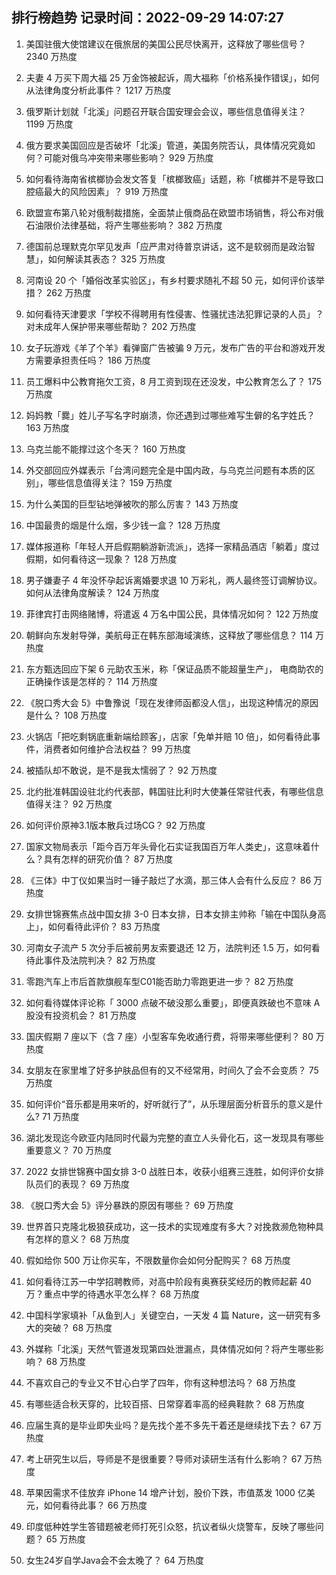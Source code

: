 
## 排行榜趋势 记录时间：2022-09-29 14:07:27
  
  1. 美国驻俄大使馆建议在俄旅居的美国公民尽快离开，这释放了哪些信号？ 2340 万热度
    
  2. 夫妻 4 万买下周大福 25 万金饰被起诉，周大福称「价格系操作错误」，如何从法律角度分析此事件？ 1217 万热度
    
  3. 俄罗斯计划就「北溪」问题召开联合国安理会会议，哪些信息值得关注？ 1199 万热度
    
  4. 俄方要求美国回应是否破坏「北溪」管道，美国务院否认，具体情况究竟如何？可能对俄乌冲突带来哪些影响？ 929 万热度
    
  5. 如何看待海南省槟榔协会发文答复「槟榔致癌」话题，称「槟榔并不是导致口腔癌最大的风险因素」？ 919 万热度
    
  6. 欧盟宣布第八轮对俄制裁措施，全面禁止俄商品在欧盟市场销售，将公布对俄石油限价法律基础，将产生哪些影响？ 382 万热度
    
  7. 德国前总理默克尔罕见发声「应严肃对待普京讲话，这不是软弱而是政治智慧」，如何解读其表态？ 325 万热度
    
  8. 河南设 20 个「婚俗改革实验区」，有乡村要求随礼不超 50 元，如何评价该举措？ 262 万热度
    
  9. 如何看待天津要求「学校不得聘用有性侵害、性骚扰违法犯罪记录的人员」？对未成年人保护带来哪些帮助？ 202 万热度
    
  10. 女子玩游戏《羊了个羊》看弹窗广告被骗 9 万元，发布广告的平台和游戏开发方需要承担责任吗？ 186 万热度
    
  11. 员工爆料中公教育拖欠工资，8 月工资到现在还没发，中公教育怎么了？ 175 万热度
    
  12. 妈妈教「爨」姓儿子写名字时崩溃，你还遇到过哪些难写生僻的名字姓氏？ 163 万热度
    
  13. 乌克兰能不能撑过这个冬天？ 160 万热度
    
  14. 外交部回应外媒表示「台湾问题完全是中国内政，与乌克兰问题有本质的区别」，哪些信息值得关注？ 159 万热度
    
  15. 为什么美国的巨型钻地弹被吹的那么厉害？ 143 万热度
    
  16. 中国最贵的烟是什么烟，多少钱一盒？ 128 万热度
    
  17. 媒体报道称「年轻人开启假期躺游新流派」，选择一家精品酒店「躺着」度过假期，如何看待这一现象？ 128 万热度
    
  18. 男子嫌妻子 4 年没怀孕起诉离婚要求退 10 万彩礼，两人最终签订调解协议。如何从法律角度解读？ 124 万热度
    
  19. 菲律宾打击网络赌博，将遣返 4 万名中国公民，具体情况如何？ 122 万热度
    
  20. 朝鲜向东发射导弹，美航母正在韩东部海域演练，这释放了哪些信息？ 114 万热度
    
  21. 东方甄选回应下架 6 元助农玉米，称「保证品质不能超量生产」， 电商助农的正确操作该是怎样的？ 114 万热度
    
  22. 《脱口秀大会 5》中鲁豫说「现在发律师函都没人信」，出现这种情况的原因是什么？ 108 万热度
    
  23. 火锅店「把吃剩锅底重新端给顾客」，店家「免单并赔 10 倍」，如何看待此事件，消费者如何维护合法权益？ 99 万热度
    
  24. 被插队却不敢说，是不是我太懦弱了？ 92 万热度
    
  25. 北约批准韩国设驻北约代表部，韩国驻比利时大使兼任常驻代表，有哪些信息值得关注？ 92 万热度
    
  26. 如何评价原神3.1版本散兵过场CG？ 92 万热度
    
  27. 国家文物局表示「距今百万年头骨化石实证我国百万年人类史」，这意味着什么？具有怎样的研究价值？ 87 万热度
    
  28. 《三体》中丁仪如果当时一锤子敲烂了水滴，那三体人会有什么反应？ 86 万热度
    
  29. 女排世锦赛焦点战中国女排 3-0 日本女排，日本女排主帅称「输在中国队身高上」，如何看待此评价？ 83 万热度
    
  30. 河南女子流产 5 次分手后被前男友索要退还 12 万，法院判还 1.5 万，如何看待此事件及法院判决？ 82 万热度
    
  31. 零跑汽车上市后首款旗舰车型C01能否助力零跑更进一步？ 82 万热度
    
  32. 如何看待媒体评论称「 3000 点破不破没那么重要」，即便真跌破也不意味 A 股没有投资机会？ 81 万热度
    
  33. 国庆假期 7 座以下（含 7 座）小型客车免收通行费，将带来哪些便利？ 80 万热度
    
  34. 女朋友在家里堆了好多护肤品但有的又不经常用，时间久了会不会变质？ 75 万热度
    
  35. 如何评价“音乐都是用来听的，好听就行了”，从乐理层面分析音乐的意义是什么? 71 万热度
    
  36. 湖北发现迄今欧亚内陆同时代最为完整的直立人头骨化石，这一发现具有哪些重要意义？ 70 万热度
    
  37. 2022 女排世锦赛中国女排 3-0 战胜日本，收获小组赛三连胜，如何评价女排队员们的表现？ 69 万热度
    
  38. 《脱口秀大会 5》评分暴跌的原因有哪些？ 69 万热度
    
  39. 世界首只克隆北极狼获成功，这一技术的实现难度有多大？对挽救濒危物种具有怎样的意义？ 68 万热度
    
  40. 假如给你 500 万让你买车，不限数量你会如何分配购买？ 68 万热度
    
  41. 如何看待江苏一中学招聘教师，对高中阶段有奥赛获奖经历的教师起薪 40 万？重点中学的待遇水平怎么样？ 68 万热度
    
  42. 中国科学家填补「从鱼到人」关键空白，一天发 4 篇 Nature，这一研究有多大的突破？ 68 万热度
    
  43. 外媒称「北溪」天然气管道发现第四处泄漏点，具体情况如何？将产生哪些影响？ 68 万热度
    
  44. 不喜欢自己的专业又不甘心白学了四年，你有这种想法吗？ 68 万热度
    
  45. 有哪些适合秋天穿的，比较百搭、日常穿着率高的经典鞋款？ 68 万热度
    
  46. 应届生真的是毕业即失业吗？是先找个差不多先干着还是继续找下去？ 67 万热度
    
  47. 考上研究生以后，导师是不是很重要？导师对读研生活有什么影响？ 67 万热度
    
  48. 苹果因需求不佳放弃 iPhone 14 增产计划，股价下跌，市值蒸发 1000 亿美元，如何看待此事？ 66 万热度
    
  49. 印度低种姓学生答错题被老师打死引众怒，抗议者纵火烧警车，反映了哪些问题？ 65 万热度
    
  50. 女生24岁自学Java会不会太晚了？ 64 万热度
    